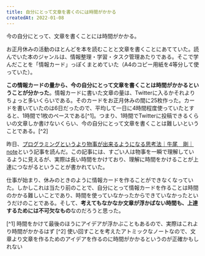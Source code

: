```yaml
---
title: 自分にとって文章を書くのには時間がかかる
createdAt: 2022-01-08
---
```


今の自分にとって、文章を書くことには時間がかかる。

お正月休みの活動のほとんどを本を読むことと文章を書くことにあてていた。読んでいた本のジャンルは、情報整理・学習・タスク管理あたりである。そこで学んだことを「情報カード」っぽくまとめていた（A4のコピー用紙を4等分して使っていた）。

**この情報カードの量から、今の自分にとって文章を書くことは時間がかかるということが分かった**。情報カードに書いた文章の量は、Twitterに入るかそれよりちょっと多いくらいである。そのカードをお正月休みの間に25枚作った。カードを書いていたのは6日だったので、平均して一日に4時間程度使っていたとすると、1時間で1枚のペースである[^1]。つまり、1時間でTwitterに投稿できるくらいの文章しか書けないくらい、今の自分にとって文章を書くことは難しいということである。[^2]

昨日、[プログラミングというより物事が出来るようになる思考法｜牛尾　剛｜note](https://note.com/simplearchitect/n/n388201603a28)という記事を読んだ。この記事には、すごい人は物事を一瞬で理解しているように見えるが、実際は長い時間をかけており、理解に時間をかけることが上達につながるということが書かれていた。

仕事が始まり、休みのときのように情報カードを作ることができなくなっていた。しかしこれは当たり前のことで、自分にとって情報カードを作ることは時間のかかる難しいことであり、時間を使っていなかったからできていなかったというだけのことである。そして、**考えてもなかなか文章が浮かばない時間も、上達するためには不可欠なもの**なのだろうと思った。

[^1] 時間をかけて最後のほうにアイデアが浮かぶこともあるので、実際はこれより時間がかかるはず
[^2] 使い回すことを考えたアトミックなノートなので、文章より文章を作るためのアイデアを作るのに時間がかかるというのが正確かもしれない
